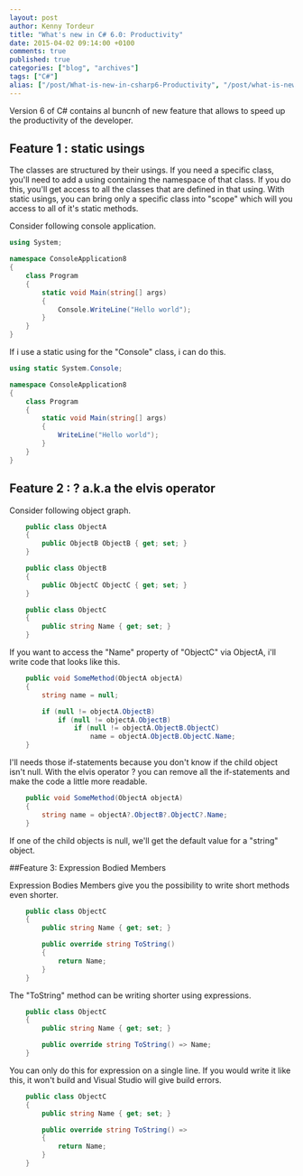 ```yaml
---
layout: post
author: Kenny Tordeur
title: "What's new in C# 6.0: Productivity"
date: 2015-04-02 09:14:00 +0100
comments: true
published: true
categories: ["blog", "archives"]
tags: ["C#"]
alias: ["/post/What-is-new-in-csharp6-Productivity", "/post/what-is-new-in-csharp6-productivity"]
---
```

Version 6 of C# contains al buncnh of new feature that allows to speed up the productivity of the developer.

## Feature 1 : static usings

The classes are structured by their usings. If you need a specific class, you'll need to add a using containing the namespace of that class. If you do this, you'll get access to all the classes that are defined in that using. With static usings, you can bring only a specific class into "scope" which will you access to all of it's static methods.

Consider following console application.

```csharp
using System;

namespace ConsoleApplication8
{
    class Program
    {
        static void Main(string[] args)
        {
            Console.WriteLine("Hello world");
        }
    }
}
```

If i use a static using for the "Console" class, i can do this.

```csharp
using static System.Console;

namespace ConsoleApplication8
{
    class Program
    {
        static void Main(string[] args)
        {
            WriteLine("Hello world");
        }
    }
}
```

## Feature 2 : ? a.k.a the elvis operator

Consider following object graph.

```csharp
    public class ObjectA
    {
        public ObjectB ObjectB { get; set; }
    }

    public class ObjectB
    {
        public ObjectC ObjectC { get; set; }
    }

    public class ObjectC
    {
        public string Name { get; set; }
    }
```

If you want to access the "Name" property of "ObjectC" via ObjectA, i'll write code that looks like this.

```csharp
    public void SomeMethod(ObjectA objectA)
    {
        string name = null;

        if (null != objectA.ObjectB)
            if (null != objectA.ObjectB)
                if (null != objectA.ObjectB.ObjectC)
                    name = objectA.ObjectB.ObjectC.Name;
    }
```

I'll needs those if-statements because you don't know if the child object isn't null. With the elvis operator ? you can remove all the if-statements and make the code a little more readable.

```csharp
    public void SomeMethod(ObjectA objectA)
    {
        string name = objectA?.ObjectB?.ObjectC?.Name;
    }
```

If one of the child objects is null, we'll get the default value for a "string" object.

##Feature 3:  Expression Bodied Members

Expression Bodies Members give you the possibility to write short methods even shorter.

```csharp
    public class ObjectC
    {
        public string Name { get; set; }

        public override string ToString()
        {
            return Name;
        }
    }
```

The "ToString" method can be writing shorter using expressions.

```csharp
    public class ObjectC
    {
        public string Name { get; set; }

        public override string ToString() => Name;
    }
```

You can only do this for expression on a single line. If you would write it like this, it won't build and Visual Studio will give build errors.

```csharp
    public class ObjectC
    {
        public string Name { get; set; }

        public override string ToString() =>  
        {
            return Name;
        }
    }
```













